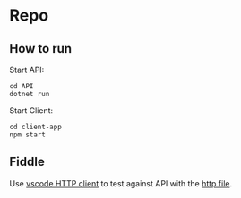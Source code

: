 # Repo

## How to run

Start API:

```console
cd API
dotnet run
```

Start Client:

```console
cd client-app
npm start
```

## Fiddle

Use [vscode HTTP client](https://github.com/Huachao/vscode-restclient) to test against API with the [http file](API/fiddle/activities.http).

